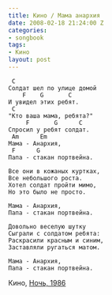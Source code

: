 ```yaml
---
title: Кино / Мама анархия
date: 2008-02-18 21:24:00 Z
categories:
- songbook
tags:
- Кино
layout: post
---
```


	 C
	Солдат шел по улице домой
		F    G       C
	И увидел этих ребят.
	 C
	"Кто ваша мама, ребята?"
		 F       G      C
	Спросил у ребят солдат.
	 Am      Em
	Мама - Анархия,
	 F      G
	Папа - стакан портвейна.
	
	Все они в кожаных куртках,
	Все небольшого роста.
	Хотел солдат пройти мимо,
	Но это было не просто.
	
	Мама - Анархия,
	Папа - стакан портвейна.
	
	Довольно веселую шутку
	Сыграли с солдатом ребята:
	Раскрасили красным и синим,
	Заставляли ругаться матом.
	
	Мама - Анархия,
	Папа - стакан портвейна.
Кино, [Ночь, 1986](http://ru.wikipedia.org/wiki/%D0%9D%D0%BE%D1%87%D1%8C_%28%D0%B0%D0%BB%D1%8C%D0%B1%D0%BE%D0%BC%29)

